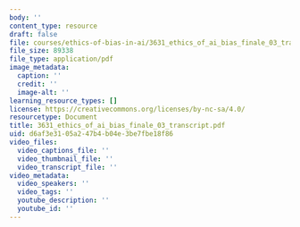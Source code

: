 ```yaml
---
body: ''
content_type: resource
draft: false
file: courses/ethics-of-bias-in-ai/3631_ethics_of_ai_bias_finale_03_transcript.pdf
file_size: 89338
file_type: application/pdf
image_metadata:
  caption: ''
  credit: ''
  image-alt: ''
learning_resource_types: []
license: https://creativecommons.org/licenses/by-nc-sa/4.0/
resourcetype: Document
title: 3631_ethics_of_ai_bias_finale_03_transcript.pdf
uid: d6af3e31-05a2-47b4-b04e-3be7fbe18f86
video_files:
  video_captions_file: ''
  video_thumbnail_file: ''
  video_transcript_file: ''
video_metadata:
  video_speakers: ''
  video_tags: ''
  youtube_description: ''
  youtube_id: ''
---
```

